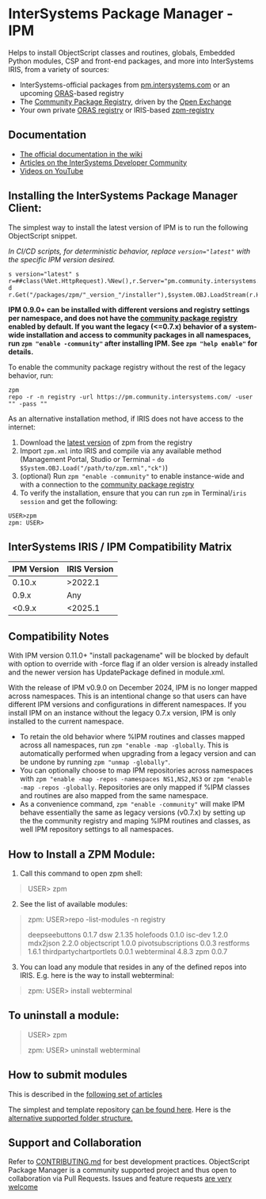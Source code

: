 # InterSystems Package Manager - IPM

Helps to install ObjectScript classes and routines, globals, Embedded Python modules, CSP and front-end packages, and more into InterSystems IRIS, from a variety of sources:
* InterSystems-official packages from [pm.intersystems.com](https://pm.intersystems.com/#/packages) or an upcoming [ORAS](https://oras.land/)-based registry
* The [Community Package Registry](https://pm.community.intersystems.com/packages/-/all), driven by the [Open Exchange](https://openexchange.intersystems.com/)
* Your own private [ORAS registry](https://oras.land/adopters) or IRIS-based [zpm-registry](https://github.com/intersystems-community/zpm-registry)

## Documentation
* [The official documentation in the wiki](https://github.com/intersystems-community/zpm/wiki/)
* [Articles on the InterSystems Developer Community](https://community.intersystems.com/tags/objectscript-package-manager-zpm)
* [Videos on YouTube](https://www.youtube.com/playlist?list=PLKb2cBVphNQRcmxt4LtYDyLJEPfF4X4-4)

## Installing the InterSystems Package Manager Client:

The simplest way to install the latest version of IPM is to run the following ObjectScript snippet.

_In CI/CD scripts, for deterministic behavior, replace `version="latest"` with the specific IPM version desired._

```
s version="latest" s r=##class(%Net.HttpRequest).%New(),r.Server="pm.community.intersystems.com",r.SSLConfiguration="ISC.FeatureTracker.SSL.Config" d r.Get("/packages/zpm/"_version_"/installer"),$system.OBJ.LoadStream(r.HttpResponse.Data,"c")
```

**IPM 0.9.0+ can be installed with different versions and registry settings per namespace, and does not have the [community package registry](https://openexchange.intersystems.com/?zpm=1) enabled by default. If you want the legacy (<=0.7.x) behavior of a system-wide installation and access to community packages in all namespaces, run `zpm "enable -community"` after installing IPM. See `zpm "help enable"` for details.**

To enable the community package registry without the rest of the legacy behavior, run:

```
zpm
repo -r -n registry -url https://pm.community.intersystems.com/ -user "" -pass ""
```

As an alternative installation method, if IRIS does not have access to the internet:

1. Download the [latest version](https://pm.community.intersystems.com/packages/zpm/latest/installer) of zpm from the registry
2. Import `zpm.xml` into IRIS and compile via any available method (Management Portal, Studio or Terminal - `do $System.OBJ.Load("/path/to/zpm.xml","ck")`)
3. (optional) Run `zpm "enable -community"` to enable instance-wide and with a connection to the [community package registry](https://pm.community.intersystems.com)
4. To verify the installation, ensure that you can run `zpm` in Terminal/`iris session` and get the following:

```
USER>zpm
zpm: USER>
```

## InterSystems IRIS / IPM Compatibility Matrix

| IPM Version    | IRIS Version               |
|----------------|----------------------------|
| 0.10.x         | >2022.1                    |
| 0.9.x          | Any                        |
| <0.9.x         | <2025.1                    |

## Compatibility Notes

With IPM version 0.11.0+ "install packagename" will be blocked by default with option to override with -force flag if an older version is already installed and the newer version has UpdatePackage defined in module.xml.

With the release of IPM v0.9.0 on December 2024, IPM is no longer mapped across namespaces.
This is an intentional change so that users can have different IPM versions and configurations in different namespaces.
If you install IPM on an instance without the legacy 0.7.x version, IPM is only installed to the current namespace.

* To retain the old behavior where %IPM routines and classes mapped across all namespaces, run `zpm "enable -map -globally`. This is automatically performed when upgrading from a legacy version and can be undone by running `zpm "unmap -globally"`.
* You can optionally choose to map IPM repositories across namespaces with `zpm "enable -map -repos -namespaces NS1,NS2,NS3` or `zpm "enable -map -repos -globally`. Repositories are only mapped if %IPM classes and routines are also mapped from the same namespace.
* As a convenience command, `zpm "enable -community"` will make IPM behave essentially the same as legacy versions (v0.7.x) by setting up the the community registry and maping %IPM routines and classes, as well IPM repository settings to all namespaces.

## How to Install a ZPM Module:

1. Call this command to open zpm shell:
> USER> zpm

2. See the list of available modules:
> zpm: USER>repo -list-modules -n registry
>
> deepseebuttons 0.1.7
> dsw 2.1.35
> holefoods 0.1.0
> isc-dev 1.2.0
> mdx2json 2.2.0
> objectscript 1.0.0
> pivotsubscriptions 0.0.3
> restforms 1.6.1
> thirdpartychartportlets 0.0.1
> webterminal 4.8.3
> zpm 0.0.7

3. You can load any module that resides in any of the defined repos into IRIS. E.g. here is the way to install webterminal:
> zpm: USER> install webterminal

## To uninstall a module:
> USER> zpm
>
> zpm: USER> uninstall webterminal

## How to submit modules
This is described in the [following set of articles](https://community.intersystems.com/tags/objectscript-package-manager)

The simplest and template repository [can be found here](https://openexchange.intersystems.com/package/objectscript-package-example).
Here is the [alternative supported folder structure.](https://openexchange.intersystems.com/package/objectscript-package-template)

## Support and Collaboration
Refer to [CONTRIBUTING.md](CONTRIBUTING.md) for best development practices.
ObjectScript Package Manager is a community supported project and thus open to collaboration via Pull Requests.
Issues and feature requests [are very welcome](https://github.com/intersystems-community/zpm/issues)
